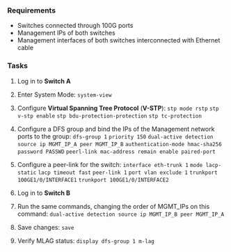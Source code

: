 ### **Requirements**
- Switches connected through 100G ports
- Management IPs of both switches 
- Management interfaces of both switches interconnected with Ethernet cable

### **Tasks**
1. Log in to **Switch A**

2. Enter System Mode:
	`system-view`

3. Configure **Virtual Spanning Tree Protocol** (**V-STP**):
	`stp mode rstp`
	`stp v-stp enable`
	`stp bdu-protection-protection`
	`stp tc-protection`

4. Configure a DFS group and bind the IPs of the Management network ports to the group:
	`dfs-group 1`
	`priority 150`
	`dual-active detection source ip MGMT_IP_A peer MGMT_IP_B`
	`authentication-mode hmac-sha256 password PASSWD`
	`peerl-link mac-address remain enable paired-port`

5. Configure a peer-link for the switch:
	`interface eth-trunk 1`
	`mode lacp-static`
	`lacp timeout fast`
	`peer-link 1`
	`port vlan exclude 1`
	`trunkport 100GE1/0/INTERFACE1`
	`trunkport 100GE1/0/INTERFACE2`

6. Log in to **Switch B**

7. Run the same commands, changing the order of MGMT_IPs on this command:
	`dual-active detection source ip MGMT_IP_B peer MGMT_IP_A`

8. Save changes:
	`save`

9. Verify MLAG status:
	`display dfs-group 1 m-lag`